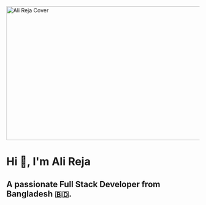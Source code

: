 <img src="https://i.ibb.co/Fb8fPK60/beautiful-office-space-cartoon-style.jpg" alt="Ali Reja Cover" style="width:1280px; height:350px; object-fit: cover; display: block; margin: 0 auto;"/>

# Hi 👋, I'm Ali Reja  
## A passionate Full Stack Developer from Bangladesh 🇧🇩.

<!--
**Alireja-khan/Alireja-khan** is a ✨ _special_ ✨ repository because its `README.md` (this file) appears on your GitHub profile.

Here are some ideas to get you started:

- 🔭 I’m currently working on ...
- 🌱 I’m currently learning ...
- 👯 I’m looking to collaborate on ...
- 🤔 I’m looking for help with ...
- 💬 Ask me about ...
- 📫 How to reach me: ...
- 😄 Pronouns: ...
- ⚡ Fun fact: ...
-->
